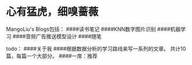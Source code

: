 心有猛虎，细嗅蔷薇
==================
MangoLiu's Blogs包括：
####读书笔记
####KNN数字图片识别
####机器学习
####音频广告推送模型设计
####随笔

todo：
####关于我
####根据数据分析的学习路线来写一系列的文章。
共计10篇，每篇一个大部分。
####一席：推荐




